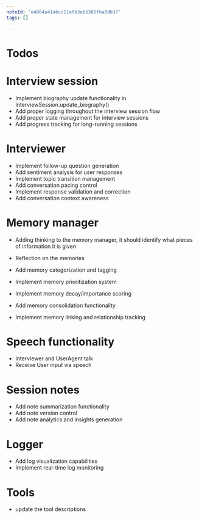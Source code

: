```yaml
---
noteId: "e4864a41a6cc11efb3eb5385fba8db37"
tags: []

---
```


# Todos


# Interview session

- Implement biography update functionality in InterviewSession.update_biography()
- Add proper logging throughout the interview session flow
- Add proper state management for interview sessions
- Add progress tracking for long-running sessions

# Interviewer

- Implement follow-up question generation
- Add sentiment analysis for user responses
- Implement topic transition management
- Add conversation pacing control
- Implement response validation and correction
- Add conversation context awareness

# Memory manager
- Adding thinking to the memory manager, it should identify what pieces of information it is given
- Reflection on the memories

- Add memory categorization and tagging
- Implement memory prioritization system
- Implement memory decay/importance scoring
- Add memory consolidation functionality
- Implement memory linking and relationship tracking

# Speech functionality

- Interviewer and UserAgent talk
- Receive User input via speech

# Session notes

- Add note summarization functionality
- Add note version control
- Add note analytics and insights generation

# Logger

- Add log visualization capabilities
- Implement real-time log monitoring

# Tools
- update the tool descriptions
